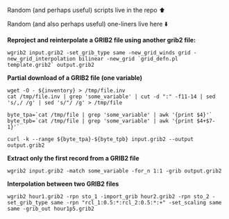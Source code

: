 Random (and perhaps useful) scripts live in the repo ⬆️

Random (and also perhaps useful) one-liners live here ⬇️

**Reproject and reinterpolate a GRIB2 file using another grib2 file:**
```
wgrib2 input.grib2 -set_grib_type same -new_grid_winds grid -new_grid_interpolation bilinear -new_grid `grid_defn.pl template.grib2` output.grib2
```

**Partial download of a GRIB2 file (one variable)**
```
wget -O - ${inventory} > /tmp/file.inv
cat /tmp/file.inv | grep 'some_variable' | cut -d ":" -f11-14 | sed 's/,/ /g' | sed 's/"/ /g' > /tmp/file

byte_tpa=`cat /tmp/file | grep 'some_variable' | awk '{print $4}'`
byte_tpb=`cat /tmp/file | grep 'some_variable' | awk '{print $4+$7-1}'`

curl -k --range ${byte_tpa}-${byte_tpb} input.grib2 --output output.grib2
```

**Extract only the first record from a GRIB2 file**
```
wgrib2 input.grib2 -match some_variable -for_n 1:1 -grib output.grib2
```

**Interpolation between two GRIB2 files**
```
wgrib2 hour1.grib2 -rpn sto_1 -import_grib hour2.grib2 -rpn sto_2 -set_grib_type same -rpn "rcl_1:0.5:*:rcl_2:0.5:*:+" -set_scaling same same -grib_out hour1p5.grib2
```
